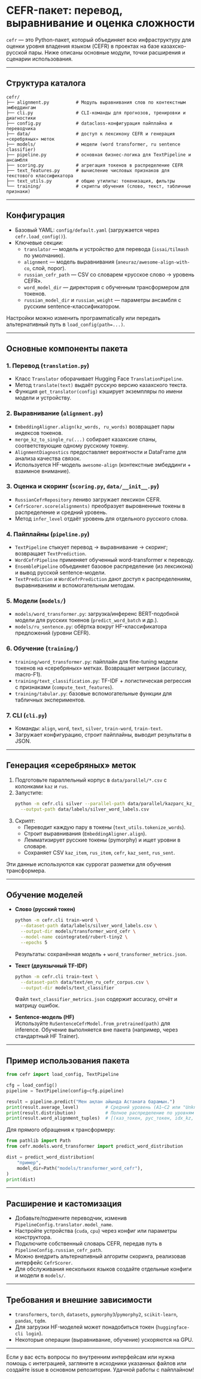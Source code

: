# CEFR-пакет: перевод, выравнивание и оценка сложности

`cefr` — это Python-пакет, который объединяет всю инфраструктуру для оценки уровня владения языком (CEFR) в проектах на базе казахско-русской пары. Ниже описаны основные модули, точки расширения и сценарии использования.

---

## Структура каталога

```
cefr/
├── alignment.py          # Модуль выравнивания слов по контекстным эмбеддингам
├── cli.py                # CLI-команды для прогнозов, тренировки и диагностики
├── config.py             # dataclass-конфигурация пайплайна и переводчика
├── data/                 # доступ к лексикону CEFR и генерация «серебряных» меток
├── models/               # модели (word transformer, ru sentence classifier)
├── pipeline.py           # основная бизнес-логика для TextPipeline и ансамбля
├── scoring.py            # агрегация токенов в распределение CEFR
├── text_features.py      # вычисление числовых признаков для текстового классификатора
├── text_utils.py         # общие утилиты: токенизация, фильтры
└── training/             # скрипты обучения (слово, текст, табличные признаки)
```

---

## Конфигурация

- Базовый YAML: `config/default.yaml` (загружается через `cefr.load_config()`).
- Ключевые секции: 
  - `translator` — модель и устройство для перевода (`issai/tilmash` по умолчанию).
  - `alignment` — модель выравнивания (`aneuraz/awesome-align-with-co`, слой, порог).
  - `russian_cefr_path` — CSV со словарем «русское слово → уровень CEFR».
  - `word_model_dir` — директория с обученным трансформером для токенов.
  - `russian_model_dir` и `russian_weight` — параметры ансамбля с русским sentence-классификатором.

Настройки можно изменить програмmatically или передать альтернативный путь в `load_config(path=...)`.

---

## Основные компоненты пакета

### 1. Перевод (`translation.py`)
- Класс `Translator` оборачивает Hugging Face `TranslationPipeline`.
- Метод `translate(text)` выдаёт русскую версию казахского текста.
- Функция `get_translator(config)` кэширует экземпляры по имени модели и устройству.

### 2. Выравнивание (`alignment.py`)
- `EmbeddingAligner.align(kz_words, ru_words)` возвращает пары индексов токенов.
- `merge_kz_to_single_ru(...)` собирает казахские спаны, соответствующие одному русскому токену.
- `AlignmentDiagnostics` предоставляет вероятности и DataFrame для анализа качества связок.
- Используется HF-модель `awesome-align` (контекстные эмбеддинги + взаимное внимание).

### 3. Оценка и скоринг (`scoring.py`, `data/__init__.py`)
- `RussianCefrRepository` лениво загружает лексикон CEFR.
- `CefrScorer.score(alignments)` преобразует выровненные токены в распределение и средний уровень.
- Метод `infer_level` отдаёт уровень для отдельного русского слова.

### 4. Пайплайны (`pipeline.py`)
- `TextPipeline` стыкует перевод → выравнивание → скоринг; возвращает `TextPrediction`.
- `WordCefrPipeline` применяет обученный word-transformer к переводу.
- `EnsemblePipeline` объединяет базовое распределение (из лексикона) и вывод русской sentence-модели.
- `TextPrediction` и `WordCefrPrediction` дают доступ к распределениям, выравниваниям и вспомогательным методам.

### 5. Модели (`models/`)
- `models/word_transformer.py`: загрузка/инференс BERT-подобной модели для русских токенов (`predict_word_batch` и др.).
- `models/ru_sentence.py`: обёртка вокруг HF-классификатора предложений (уровни CEFR).

### 6. Обучение (`training/`)
- `training/word_transformer.py`: пайплайн для fine-tuning модели токенов на «серебряных» метках. Возвращает метрики (accuracy, macro-F1).
- `training/text_classification.py`: TF-IDF + логистическая регрессия с признаками (`compute_text_features`).
- `training/tabular.py`: базовые вспомогательные функции для табличных экспериментов.

### 7. CLI (`cli.py`)
- Команды: `align`, `word`, `text`, `silver`, `train-word`, `train-text`.
- Загружает конфигурацию, строит пайплайны, выводит результаты в JSON.

---

## Генерация «серебряных» меток

1. Подготовьте параллельный корпус в `data/parallel/*.csv` с колонками `kaz` и `rus`.
2. Запустите:
   ```bash
   python -m cefr.cli silver --parallel-path data/parallel/kazparc_kz_ru.csv \
     --output-path data/labels/silver_word_labels.csv
   ```
3. Скрипт:
   - Переводит каждую пару в токены (`text_utils.tokenize_words`).
   - Строит выравнивания (`EmbeddingAligner.align`).
   - Лемматизирует русские токены (pymorphy) и ищет уровни в словаре.
   - Сохраняет CSV `kaz_item`, `rus_item`, `cefr`, `kaz_sent`, `rus_sent`.

Эти данные используются как суррогат разметки для обучения трансформера.

---

## Обучение моделей

- **Слово (русский токен)**  
  ```bash
  python -m cefr.cli train-word \
    --dataset-path data/labels/silver_word_labels.csv \
    --output-dir models/transformer_word_cefr \
    --model-name cointegrated/rubert-tiny2 \
    --epochs 5
  ```
  Результаты: сохранённая модель + `word_transformer_metrics.json`.

- **Текст (двуязычный TF-IDF)**  
  ```bash
  python -m cefr.cli train-text \
    --dataset-path data/text/en_ru_cefr_corpus.csv \
    --output-dir models/text_classifier
  ```
  Файл `text_classifier_metrics.json` содержит accuracy, отчёт и матрицу ошибок.

- **Sentence-модель (HF)**  
  Используйте `RuSentenceCefrModel.from_pretrained(path)` для inference. Обучение выполняется вне пакета (например, через стандартный HF Trainer).

---

## Пример использования пакета

```python
from cefr import load_config, TextPipeline

cfg = load_config()
pipeline = TextPipeline(config=cfg.pipeline)

result = pipeline.predict("Мен ақпан айында Астанаға барамын.")
print(result.average_level)          # Средний уровень (A1–C2 или "Unknown")
print(result.distribution)           # Полное распределение по уровням
print(result.word_alignment_tuples)  # [(каз_токен, рус_токен, idx_kz, idx_ru, cefr), ...]
```

Для прямого обращения к трансформеру:

```python
from pathlib import Path
from cefr.models.word_transformer import predict_word_distribution

dist = predict_word_distribution(
    "пример",
    model_dir=Path("models/transformer_word_cefr"),
)
print(dist)
```

---

## Расширение и кастомизация

- Добавьте/подмените переводчик, изменив `PipelineConfig.translator.model_name`.
- Настройте устройства (`cuda`, `cpu`) через конфиг или параметры конструктора.
- Подключите собственный словарь CEFR, передав путь в `PipelineConfig.russian_cefr_path`.
- Можно внедрить альтернативный алгоритм скоринга, реализовав интерфейс `CefrScorer`.
- Для обслуживания нескольких языков создайте отдельные конфиги и модели в `models/`.

---

## Требования и внешние зависимости

- `transformers`, `torch`, `datasets`, `pymorphy3`/`pymorphy2`, `scikit-learn`, `pandas`, `tqdm`.
- Для загрузки HF-моделей может понадобиться токен (`huggingface-cli login`).
- Некоторые операции (выравнивание, обучение) ускоряются на GPU.

---

Если у вас есть вопросы по внутренним интерфейсам или нужна помощь с интеграцией, загляните в исходники указанных файлов или создайте issue в основном репозитории. Удачной работы с пайплайном!
